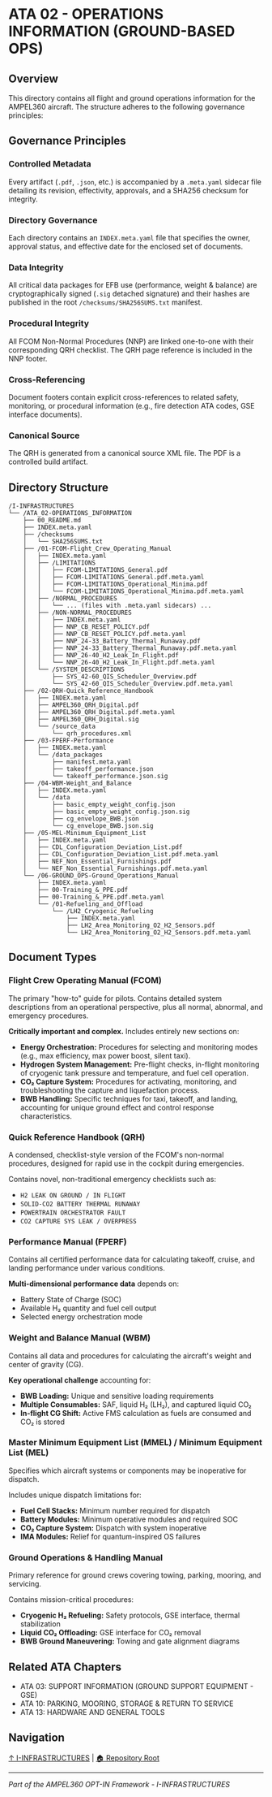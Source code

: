 # ATA 02 - OPERATIONS INFORMATION (GROUND-BASED OPS)

## Overview

This directory contains all flight and ground operations information for the AMPEL360 aircraft. The structure adheres to the following governance principles:

## Governance Principles

### Controlled Metadata
Every artifact (`.pdf`, `.json`, etc.) is accompanied by a `.meta.yaml` sidecar file detailing its revision, effectivity, approvals, and a SHA256 checksum for integrity.

### Directory Governance
Each directory contains an `INDEX.meta.yaml` file that specifies the owner, approval status, and effective date for the enclosed set of documents.

### Data Integrity
All critical data packages for EFB use (performance, weight & balance) are cryptographically signed (`.sig` detached signature) and their hashes are published in the root `/checksums/SHA256SUMS.txt` manifest.

### Procedural Integrity
All FCOM Non-Normal Procedures (NNP) are linked one-to-one with their corresponding QRH checklist. The QRH page reference is included in the NNP footer.

### Cross-Referencing
Document footers contain explicit cross-references to related safety, monitoring, or procedural information (e.g., fire detection ATA codes, GSE interface documents).

### Canonical Source
The QRH is generated from a canonical source XML file. The PDF is a controlled build artifact.

## Directory Structure

```
/I-INFRASTRUCTURES
└── /ATA_02-OPERATIONS_INFORMATION
    ├── 00_README.md
    ├── INDEX.meta.yaml
    ├── /checksums
    │   └── SHA256SUMS.txt
    ├── /01-FCOM-Flight_Crew_Operating_Manual
    │   ├── INDEX.meta.yaml
    │   ├── /LIMITATIONS
    │   │   ├── FCOM-LIMITATIONS_General.pdf
    │   │   ├── FCOM-LIMITATIONS_General.pdf.meta.yaml
    │   │   ├── FCOM-LIMITATIONS_Operational_Minima.pdf
    │   │   └── FCOM-LIMITATIONS_Operational_Minima.pdf.meta.yaml
    │   ├── /NORMAL_PROCEDURES
    │   │   └── ... (files with .meta.yaml sidecars) ...
    │   ├── /NON-NORMAL_PROCEDURES
    │   │   ├── INDEX.meta.yaml
    │   │   ├── NNP_CB_RESET_POLICY.pdf
    │   │   ├── NNP_CB_RESET_POLICY.pdf.meta.yaml
    │   │   ├── NNP_24-33_Battery_Thermal_Runaway.pdf
    │   │   ├── NNP_24-33_Battery_Thermal_Runaway.pdf.meta.yaml
    │   │   ├── NNP_26-40_H2_Leak_In_Flight.pdf
    │   │   └── NNP_26-40_H2_Leak_In_Flight.pdf.meta.yaml
    │   └── /SYSTEM_DESCRIPTIONS
    │       ├── SYS_42-60_QIS_Scheduler_Overview.pdf
    │       └── SYS_42-60_QIS_Scheduler_Overview.pdf.meta.yaml
    ├── /02-QRH-Quick_Reference_Handbook
    │   ├── INDEX.meta.yaml
    │   ├── AMPEL360_QRH_Digital.pdf
    │   ├── AMPEL360_QRH_Digital.pdf.meta.yaml
    │   ├── AMPEL360_QRH_Digital.sig
    │   └── /source_data
    │       └── qrh_procedures.xml
    ├── /03-FPERF-Performance
    │   ├── INDEX.meta.yaml
    │   └── /data_packages
    │       ├── manifest.meta.yaml
    │       ├── takeoff_performance.json
    │       └── takeoff_performance.json.sig
    ├── /04-WBM-Weight_and_Balance
    │   ├── INDEX.meta.yaml
    │   └── /data
    │       ├── basic_empty_weight_config.json
    │       ├── basic_empty_weight_config.json.sig
    │       ├── cg_envelope_BWB.json
    │       └── cg_envelope_BWB.json.sig
    ├── /05-MEL-Minimum_Equipment_List
    │   ├── INDEX.meta.yaml
    │   ├── CDL_Configuration_Deviation_List.pdf
    │   ├── CDL_Configuration_Deviation_List.pdf.meta.yaml
    │   ├── NEF_Non_Essential_Furnishings.pdf
    │   └── NEF_Non_Essential_Furnishings.pdf.meta.yaml
    └── /06-GROUND_OPS-Ground_Operations_Manual
        ├── INDEX.meta.yaml
        ├── 00-Training_&_PPE.pdf
        ├── 00-Training_&_PPE.pdf.meta.yaml
        └── /01-Refueling_and_Offload
            └── /LH2_Cryogenic_Refueling
                ├── INDEX.meta.yaml
                ├── LH2_Area_Monitoring_O2_H2_Sensors.pdf
                └── LH2_Area_Monitoring_O2_H2_Sensors.pdf.meta.yaml
```

## Document Types

### Flight Crew Operating Manual (FCOM)
The primary "how-to" guide for pilots. Contains detailed system descriptions from an operational perspective, plus all normal, abnormal, and emergency procedures.

**Critically important and complex.** Includes entirely new sections on:
- **Energy Orchestration:** Procedures for selecting and monitoring modes (e.g., max efficiency, max power boost, silent taxi).
- **Hydrogen System Management:** Pre-flight checks, in-flight monitoring of cryogenic tank pressure and temperature, and fuel cell operation.
- **CO₂ Capture System:** Procedures for activating, monitoring, and troubleshooting the capture and liquefaction process.
- **BWB Handling:** Specific techniques for taxi, takeoff, and landing, accounting for unique ground effect and control response characteristics.

### Quick Reference Handbook (QRH)
A condensed, checklist-style version of the FCOM's non-normal procedures, designed for rapid use in the cockpit during emergencies.

Contains novel, non-traditional emergency checklists such as:
- `H2 LEAK ON GROUND / IN FLIGHT`
- `SOLID-CO2 BATTERY THERMAL RUNAWAY`
- `POWERTRAIN ORCHESTRATOR FAULT`
- `CO2 CAPTURE SYS LEAK / OVERPRESS`

### Performance Manual (FPERF)
Contains all certified performance data for calculating takeoff, cruise, and landing performance under various conditions.

**Multi-dimensional performance data** depends on:
- Battery State of Charge (SOC)
- Available H₂ quantity and fuel cell output
- Selected energy orchestration mode

### Weight and Balance Manual (WBM)
Contains all data and procedures for calculating the aircraft's weight and center of gravity (CG).

**Key operational challenge** accounting for:
- **BWB Loading:** Unique and sensitive loading requirements
- **Multiple Consumables:** SAF, liquid H₂ (LH₂), and captured liquid CO₂
- **In-flight CG Shift:** Active FMS calculation as fuels are consumed and CO₂ is stored

### Master Minimum Equipment List (MMEL) / Minimum Equipment List (MEL)
Specifies which aircraft systems or components may be inoperative for dispatch.

Includes unique dispatch limitations for:
- **Fuel Cell Stacks:** Minimum number required for dispatch
- **Battery Modules:** Minimum operative modules and required SOC
- **CO₂ Capture System:** Dispatch with system inoperative
- **IMA Modules:** Relief for quantum-inspired OS failures

### Ground Operations & Handling Manual
Primary reference for ground crews covering towing, parking, mooring, and servicing.

Contains mission-critical procedures:
- **Cryogenic H₂ Refueling:** Safety protocols, GSE interface, thermal stabilization
- **Liquid CO₂ Offloading:** GSE interface for CO₂ removal
- **BWB Ground Maneuvering:** Towing and gate alignment diagrams

## Related ATA Chapters

- ATA 03: SUPPORT INFORMATION (GROUND SUPPORT EQUIPMENT - GSE)
- ATA 10: PARKING, MOORING, STORAGE & RETURN TO SERVICE
- ATA 13: HARDWARE AND GENERAL TOOLS

## Navigation

[↑ I-INFRASTRUCTURES](../README.md) | [🏠 Repository Root](../../../README.md)

---

*Part of the AMPEL360 OPT-IN Framework - I-INFRASTRUCTURES*
